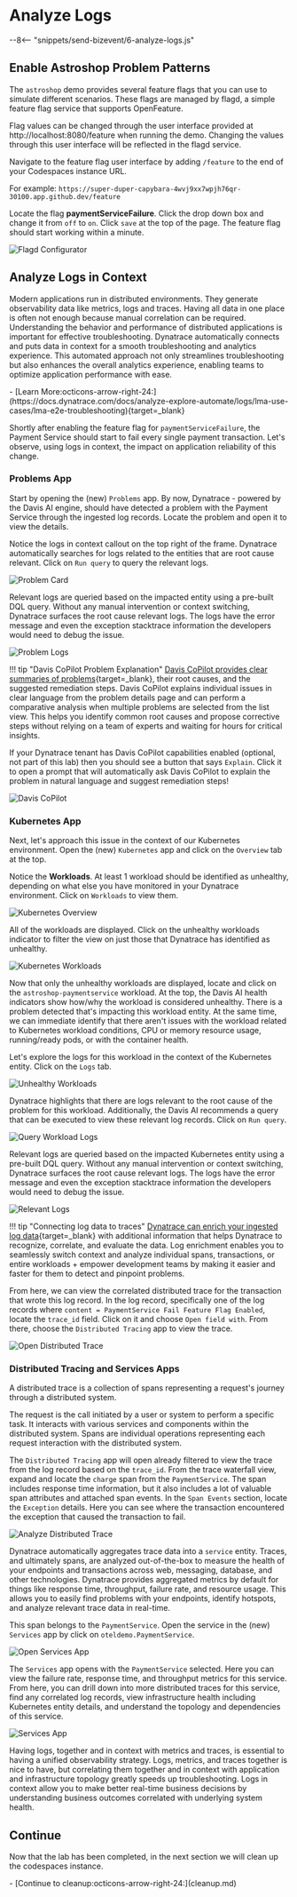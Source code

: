 # Analyze Logs
--8<-- "snippets/send-bizevent/6-analyze-logs.js"

## Enable Astroshop Problem Patterns

The `astroshop` demo provides several feature flags that you can use to simulate different scenarios. These flags are managed by flagd, a simple feature flag service that supports OpenFeature.

Flag values can be changed through the user interface provided at http://localhost:8080/feature when running the demo. Changing the values through this user interface will be reflected in the flagd service.

Navigate to the feature flag user interface by adding `/feature` to the end of your Codespaces instance URL.

For example: `https://super-duper-capybara-4wvj9xx7wpjh76qr-30100.app.github.dev/feature`

Locate the flag **paymentServiceFailure**.  Click the drop down box and change it from `off` to `on`.  Click `save` at the top of the page.  The feature flag should start working within a minute.

![Flagd Configurator](./img/analyze-logs_enable_feature_flag.png)

## Analyze Logs in Context

Modern applications run in distributed environments. They generate observability data like metrics, logs and traces. Having all data in one place is often not enough because manual correlation can be required. Understanding the behavior and performance of distributed applications is important for effective troubleshooting. Dynatrace automatically connects and puts data in context for a smooth troubleshooting and analytics experience. This automated approach not only streamlines troubleshooting but also enhances the overall analytics experience, enabling teams to optimize application performance with ease.

<div class="grid cards" markdown>
- [Learn More:octicons-arrow-right-24:](https://docs.dynatrace.com/docs/analyze-explore-automate/logs/lma-use-cases/lma-e2e-troubleshooting){target=_blank}
</div>

Shortly after enabling the feature flag for `paymentServiceFailure`, the Payment Service should start to fail every single payment transaction.  Let's observe, using logs in context, the impact on application reliability of this change.

### Problems App

Start by opening the (new) `Problems` app.  By now, Dynatrace - powered by the Davis AI engine, should have detected a problem with the Payment Service through the ingested log records.  Locate the problem and open it to view the details.

Notice the logs in context callout on the top right of the frame.  Dynatrace automatically searches for logs related to the entities that are root cause relevant.  Click on `Run query` to query the relevant logs.

![Problem Card](./img/analyze-logs_active_problem_card.png)

Relevant logs are queried based on the impacted entity using a pre-built DQL query.  Without any manual intervention or context switching, Dynatrace surfaces the root cause relevant logs.  The logs have the error message and even the exception stacktrace information the developers would need to debug the issue.

![Problem Logs](./img/analyze-logs_active_problem_query_logs.png)

!!! tip "Davis CoPilot Problem Explanation"
    [Davis CoPilot provides clear summaries of problems](https://www.dynatrace.com/news/blog/davis-copilot-expands-get-answers-and-insights-across-the-dynatrace-platform/){target=_blank}, their root causes, and the suggested remediation steps. Davis CoPilot explains individual issues in clear language from the problem details page and can perform a comparative analysis when multiple problems are selected from the list view. This helps you identify common root causes and propose corrective steps without relying on a team of experts and waiting for hours for critical insights.

If your Dynatrace tenant has Davis CoPilot capabilities enabled (optional, not part of this lab) then you should see a button that says `Explain`.  Click it to open a prompt that will automatically ask Davis CoPilot to explain the problem in natural language and suggest remediation steps! 

![Davis CoPilot](./img/analyze-logs_active_problem_davis_copilot.png)

### Kubernetes App

Next, let's approach this issue in the context of our Kubernetes environment.  Open the (new) `Kubernetes` app and click on the `Overview` tab at the top.

Notice the **Workloads**.  At least 1 workload should be identified as unhealthy, depending on what else you have monitored in your Dynatrace environment.  Click on `Workloads` to view them.

![Kubernetes Overview](./img/analyze-logs_kubernetes_overview.png)

All of the workloads are displayed. Click on the unhealthy workloads indicator to filter the view on just those that Dynatrace has identified as unhealthy.

![Kubernetes Workloads](./img/analyze-logs_kubernetes_explorer_workloads.png)

Now that only the unhealthy workloads are displayed, locate and click on the `astroshop-paymentservice` workload.  At the top, the Davis AI health indicators show how/why the workload is considered unhealthy.  There is a problem detected that's impacting this workload entity.  At the same time, we can immediate identify that there aren't issues with the workload related to Kubernetes workload conditions, CPU or memory resource usage, running/ready pods, or with the container health.

Let's explore the logs for this workload in the context of the Kubernetes entity.  Click on the `Logs` tab.

![Unhealthy Workloads](./img/analyze-logs_kubernetes_explorer_unhealthy_workload.png)

Dynatrace highlights that there are logs relevant to the root cause of the problem for this workload.  Additionally, the Davis AI recommends a query that can be executed to view these relevant log records.  Click on `Run query`.

![Query Workload Logs](./img/analyze-logs_kubernetes_explorer_unhealthy_workload_logs.png)

Relevant logs are queried based on the impacted Kubernetes entity using a pre-built DQL query.  Without any manual intervention or context switching, Dynatrace surfaces the root cause relevant logs.  The logs have the error message and even the exception stacktrace information the developers would need to debug the issue.

![Relevant Logs](./img/analyze-logs_kubernetes_explorer_query_logs.png)

!!! tip "Connecting log data to traces"
    [Dynatrace can enrich your ingested log data](https://docs.dynatrace.com/docs/analyze-explore-automate/logs/lma-log-enrichment){target=_blank} with additional information that helps Dynatrace to recognize, correlate, and evaluate the data.  Log enrichment enables you to seamlessly switch context and analyze individual spans, transactions, or entire workloads + empower development teams by making it easier and faster for them to detect and pinpoint problems.

From here, we can view the correlated distributed trace for the transaction that wrote this log record.  In the log record, specifically one of the log records where `content = PaymentService Fail Feature Flag Enabled`, locate the `trace_id` field.  Click on it and choose `Open field with`.  From there, choose the `Distributed Tracing` app to view the trace.

![Open Distributed Trace](./img/analyze-logs_kubernetes_explorer_view_trace.png)

### Distributed Tracing and Services Apps

A distributed trace is a collection of spans representing a request's journey through a distributed system.

The request is the call initiated by a user or system to perform a specific task. It interacts with various services and components within the distributed system. Spans are individual operations representing each request interaction with the distributed system.

The `Distributed Tracing` app will open already filtered to view the trace from the log record based on the `trace_id`.  From the trace waterfall view, expand and locate the `charge` span from the `PaymentService`.  The span includes response time information, but it also includes a lot of valuable span attributes and attached span events.  In the `Span Events` section, locate the `Exception` details.  Here you can see where the transaction encountered the exception that caused the transaction to fail.

![Analyze Distributed Trace](./img/analyze-logs_distributed_traces_view_trace.png)

Dynatrace automatically aggregates trace data into a `service` entity.  Traces, and ultimately spans, are analyzed out-of-the-box to measure the health of your endpoints and transactions across web, messaging, database, and other technologies.  Dynatrace provides aggregated metrics by default for things like response time, throughput, failure rate, and resource usage.  This allows you to easily find problems with your endpoints, identify hotspots, and analyze relevant trace data in real-time.

This span belongs to the `PaymentService`.  Open the service in the (new) `Services` app by click on `oteldemo.PaymentService`.

![Open Services App](./img/analyze-logs_distributed_traces_view_service.png)

The `Services` app opens with the `PaymentService` selected.  Here you can view the failure rate, response time, and throughput metrics for this service.  From here, you can drill down into more distributed traces for this service, find any correlated log records, view infrastructure health including Kubernetes entity details, and understand the topology and dependencies of this service.

![Services App](./img/analyze-logs_services_paymentservice.png)

Having logs, together and in context with metrics and traces, is essential to having a unified observability strategy.  Logs, metrics, and traces together is nice to have, but correlating them together and in context with application and infrastructure topology greatly speeds up troubleshooting.  Logs in context allow you to make better real-time business decisions by understanding business outcomes correlated with underlying system health.

## Continue

Now that the lab has been completed, in the next section we will clean up the codespaces instance.

<div class="grid cards" markdown>
- [Continue to cleanup:octicons-arrow-right-24:](cleanup.md)
</div>
